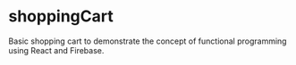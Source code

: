 # shoppingCart
Basic shopping cart to demonstrate the concept of functional programming using React and Firebase. 
